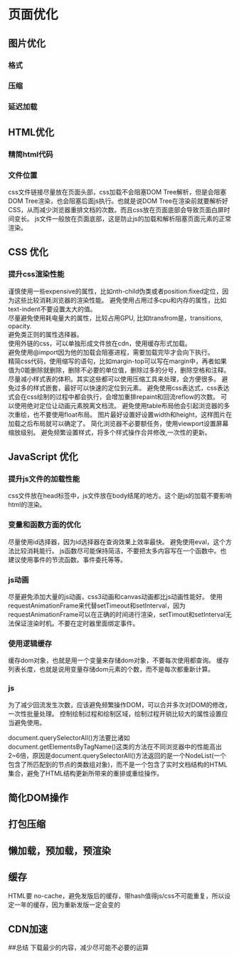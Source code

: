 # 页面优化

## 图片优化

### 格式
### 压缩
### 延迟加载

## HTML优化

### 精简html代码
### 文件位置

css文件链接尽量放在页面头部，css加载不会阻塞DOM Tree解析，但是会阻塞DOM Tree渲染，也会阻塞后面js执行。也就是说DOM Tree在渲染前就要解析好CSS，从而减少浏览器重排文档的次数。而且css放在页面底部会导致页面白屏时间变长。
js文件一般放在页面底部，这是防止js的加载和解析阻塞页面元素的正常渲染。

## CSS 优化

### 提升css渲染性能
谨慎使用一些expensive的属性，比如nth-child伪类或者position:fixed定位，因为这些比较消耗浏览器的渲染性能。
避免使用占用过多cpu和内存的属性，比如text-indent不要设置太大的值。  
尽量避免使用耗电量大的属性，比较占用GPU, 比如transfrom是，transitions, opacity.   
避免类正则的属性选择器。  
使用外链的css，可以单独形成文件放在cdn，使用缓存形式加载。  
避免使用@import因为他的加载会阻塞进程，需要加载完毕才会向下执行。  
精简css代码，使用缩写的语句，比如margin-top可以写在margin中，再者如果值为0能删除就删除，删除不必要的单位值，删除过多的分号，删除空格和注释。尽量减小样式表的体积。其实这些都可以使用压缩工具来处理，会方便很多。
避免过多的样式嵌套，最好可以快速的定位到元素。
避免使用css表达式，css表达式会在css绘制的过程中都会执行，会增加重排repaint和回流reflow的次数。
可以使用绝对定位让动画元素脱离文档流。
避免使用table布局他会引起浏览器的多次重绘，也不要使用float布局。
图片最好设置好设置width和height，这样图片在加载之后布局就可以确定了。
简化浏览器不必要额任务，使用viewport设置屏幕缩放级别。
避免频繁设置样式，将多个样式操作合并修改,一次性的更新。

## JavaScript 优化

### 提升js文件的加载性能
css文件放在head标签中，js文件放在body结尾的地方。这个是js的加载不要影响html的渲染。

### 变量和函数方面的优化
尽量使用id选择器，因为id选择器在查询效果上效率最快。
避免使用eval，这个方法比较消耗能行。
js函数尽可能保持简洁，不要把太多内容写在一个函数中。也建议使用事件的节流函数。事件委托等等。

### js动画
尽量避免添加大量的js动画，css3动画和canvas动画都比js动画性能好。
使用requestAnimationFrame来代替setTimeout和setInterval，因为requestAnimationFrame可以在正确的时间进行渲染，setTimout和setInterval无法保证渲染时机。不要在定时器里面绑定事件。

### 使用逻辑缓存
缓存dom对象，也就是用一个变量来存储dom对象，不要每次使用都查询。
缓存列表长度，也就是说用变量存储dom元素的个数，而不是每次都重新计算。

### js
为了减少回流发生次数，应该避免频繁操作DOM，可以合并多次对DOM的修改，一次性批量处理。
控制绘制过程和绘制区域，绘制过程开销比较大的属性设置应当避免使用。

document.querySelectorAll()方法要比诸如document.getElementsByTagName()这类的方法在不同浏览器中的性能高出2~6倍，原因是document.querySelectorAll()方法返回的是一个NodeList(一个包含了所匹配到的节点的类数组对象)，而不是一个包含了实时文档结构的HTML集合，避免了HTML结构更新所带来的重排或重绘操作。


## 简化DOM操作
## 打包压缩
## 懒加载，预加载，预渲染
## 缓存
HTML要 no-cache，避免发版后的缓存，带hash值得js/css不可能重复，所以设定一年的缓存，因为重新发版一定会变的
## CDN加速

##总结 
下载最少的内容，减少尽可能不必要的运算
